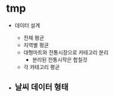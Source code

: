 # tmp

- 데이터 설계
    - 전체 평균
    - 지역별 평균
    - 대형마트와 전통시장으로 카테고리 분리
        - 분리된 전통시작은 합칠것 
    - 각 카테고리 평균

- 날씨 데이터 형태
    -